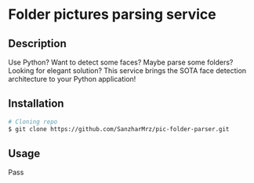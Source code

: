 # Folder pictures parsing service

## Description
Use Python? Want to detect some faces? Maybe parse some folders? Looking for elegant solution? This service brings the SOTA face detection architecture to your Python application!

## Installation
```bash
# Cloning repo
$ git clone https://github.com/SanzharMrz/pic-folder-parser.git
```
## Usage
Pass
